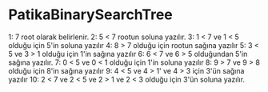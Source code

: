 # PatikaBinarySearchTree

1: 7 root olarak belirlenir.
2: 5 < 7 rootun soluna yazılır.
3: 1 < 7 ve 1 < 5 olduğu için 5'in soluna yazılır
4: 8 > 7 olduğu için rootun sağına yazılır
5: 3 < 5 ve 3 > 1 olduğu için 1'in sağına yazılır
6: 6 < 7 ve 6 > 5 olduğundan 5'in sağına yazılır.
7: 0 < 5 ve 0 < 1 olduğu için 1'in soluna yazılır
8: 9 > 7 ve 9 > 8 olduğu için 8'in sağına yazılır
9: 4 < 5 ve 4 > 1' ve 4 > 3 için 3'ün sağına yazılır
10: 2 < 7 ve 2 < 5 ve 2 > 1 ve 2 < 3 olduğu için 3'ün soluna yazılır.
